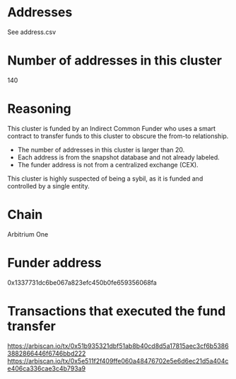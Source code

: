 # Addresses

See address.csv

# Number of addresses in this cluster

140

# Reasoning

This cluster is funded by an Indirect Common Funder who uses a smart contract to transfer funds to this cluster to obscure the from-to relationship.

- The number of addresses in this cluster is larger than 20.
- Each address is from the snapshot database and not already labeled.
- The funder address is not from a centralized exchange (CEX).

This cluster is highly suspected of being a sybil, as it is funded and controlled by a single entity.

# Chain

Arbitrium One

# Funder address

0x1337731dc6be067a823efc450b0fe659356068fa

# Transactions that executed the fund transfer

https://arbiscan.io/tx/0x51b935321dbf51ab8b40cd8d5a17815aec3cf6b53863882866446f6746bbd222
https://arbiscan.io/tx/0x5e511f2f409ffe060a48476702e5e6d6ec21d5a404ce406ca336cae3c4b793a9
